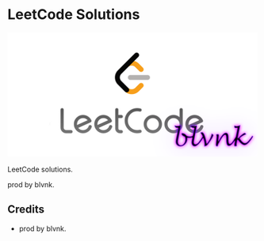 # LeetCode Solutions

![](img/leetcode.png)

LeetCode solutions.

prod by blvnk.

## Credits

- prod by blvnk.